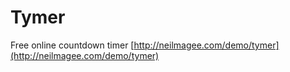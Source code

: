 Tymer
=====

Free online countdown timer [http://neilmagee.com/demo/tymer](http://neilmagee.com/demo/tymer)